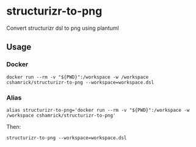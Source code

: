 # structurizr-to-png

Convert structurizr dsl to png using plantuml

## Usage

### Docker

```
docker run --rm -v "${PWD}":/workspace -w /workspace cshamrick/structurizr-to-png --workspace=workspace.dsl
```

### Alias

```
alias structurizr-to-png='docker run --rm -v "${PWD}":/workspace -w /workspace cshamrick/structurizr-to-png'
```

Then:

```
structurizr-to-png --workspace=workspace.dsl
```
